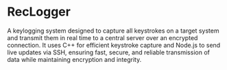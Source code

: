 # RecLogger
A keylogging system designed to capture all keystrokes on a target system and transmit them in real time to a central server over an encrypted connection. It uses C++ for efficient keystroke capture and Node.js to send live updates via SSH, ensuring fast, secure, and reliable transmission of data while maintaining encryption and integrity.
